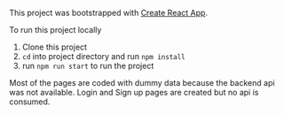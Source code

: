 This project was bootstrapped with [Create React App](https://github.com/facebook/create-react-app).

To run this project locally

1. Clone this project
2. `cd` into project directory and run `npm install`
3. run `npm run start` to run the project

Most of the pages are coded with dummy data because the backend api was not available. Login and Sign up pages are created but no api is consumed.
